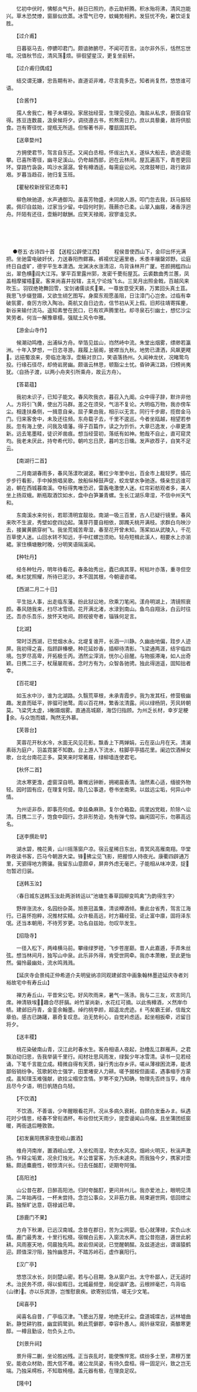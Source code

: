 <!-- { "loadSidebar": true } -->
　　忆初中伏时，怫郁炎气升。赫日已照灼，赤云助轩腾。积水殆将沸，清风岂能兴。草木恐焚燎，窗扉似炊蒸。冰雪气已夺，蚊蝇势相矜。发狂忧不免，暑饮讵复胜。

　　【过介甫】

　　日暮驱马去，停镳叩君门。颇谙肺腑尽，不闻可否言。淡尔非外乐，恬然忘世喧。况值秋节应，清风荡烦。徘徊望星汉，更复坐前轩。

　　【过介甫归偶成】

　　结交谓无嫌，忠告期有补。直道讵非难，尽言竟多迕。知者尚复然，悠悠谁可语。

　　【合酱作】

　　孺人舍我亡，稚子未堪役。家居拙经营，生理见侵迫。海盐从私求，厨面自官得。拣豆连数晨，汲泉候将夕。调挠遵古书，煎熬需日力。庶以具藜羹，故将供脍食。岂有寄径忧，提瓶无所适。但惭著书非，覆瓿固其职。

　　【送章婺州】

　　方拥使君节，驾言自东还。又闻白丞相，怀绂出九关。遂纵大船去，欲追讵能攀。已喜所寄径，幽寻足溪山。仍夸越西部，迥在云林间。屋瓦遍高下，青苍更回环。穿路竹袅袅，鸣沙水潺潺。曾有樽酒适，每需庭讼闲。况席鼓琴旧，政行故非艰。岁暮当趋召，驰归复玉班。

　　【瞿秘校新授官还南丰】

　　柳色映驰道，水声通御沟。虽喜芳物盛，未同故人游。叩门忽去我，跃马振轻裘。佩印自兹始，过家当少留。中园何时到，薇蕨亦已柔。山翠入幽屐，渚香浮迥舟。阡陌有还往，壶觞时献酬。应笑天禄阁，寂寥谁见求。 
　

　




　

　
●卷五·古诗四十首
【送程公辟使江西】
　　程侯昔使西山下，金印出怀光满把。坐驰雷电破奸伏，力送春阳煦鳏寡。裤襦优足遍里巷，禾黍丰穰罄郊野。讼庭终日自虚旷，德宇平生本潇洒。龙渊决水涨清沼，鸟背诛林开广厦。苍颜拥槛四山出，翠色横阎大江泻。掌平百里露州郭，发密千甍衔屋瓦。云裘数曲秀兰蕙，凤盖相摩擢梧夏。客来尚喜井投辖，主礼宁论烛飞ㄠ。三吴月出照金戟，百越风来吹玉。羽钗绝艳舞回雪，宝剑诸儒谈炙果。一尊放意受天籁，万累回头真土苴。我思飞步缀登蹑，又欲生绡乞图写。身縻东观愿虽阻，日注漳门心岂舍。过临有幸破氛雾，奋厉方欣入陶冶。斋航又自日边去，信节初从天上假。旧邦往靖寄挥麈，新谷来输付流马。遥知素誉在民口，已有欢声腾里社。却寻泉石引幽士，想忆沙尘笑劳者。何当一解豫章榻，强赋土风令中雅。

　　【游金山寺作】

　　候潮动鸣橹，出浦纵方舟。举箔见兹山，岿然峙中流。朱堂出烟雾，缥缈若瀛洲。十年入梦想，一日恣寻游。屐履上层阁，披襟当九秋。地势已潇洒，风飙更飕。远挹蜀浪来，旁临沧海浮。壶觞对京口，笑语落扬州。久闻神龙伏，况睹鸷鸟投。行缘石径尽，却倚岩房幽。颇谐云林思，顿豁尘土忧。昏钟满江路，归榜尚夷犹。〈自扬子渡，以两小舟夹引所乘舟，故云方舟〉。

　　【答葛蕴】

　　我初未识子，已知子能文。春风吹我衣，暮召入九阍。众中得子辞，默许非他人。方将引飞黄，使出万马群。差之在须臾，气沮不复论。大明临万物，我亦傍车尘。相逢扶桑侧，一揖意自亲。屈子果由我，相示以无言。同行千步廊，揽辔金马门。归来客舍中，未及还往频。东舟载子去，千里不逡巡。今者坐瓯越，相望若参辰。忽有海上使，问我及墙藩。得子百篇作，读之为忻忻。大章已逸发，小章更清新。远去笔墨畦，徒识斧凿痕。想当经营初，落纸有如神。勉哉不自止，直可窥灵均。我老未厌此，持夸希代珍。朝吟忘日昃，暮吟忘日曛。发声欲荐子，自笑不足云。

　　【南湖行二首】

　　二月南湖春雨多，春风荡漾吹湖波。著红少年里中出，百金市上裁轻罗。插花步步行看影，手中掉旅唱吴歌。放船纵棹鼓声促，蛟龙擘水争驰逐。倏亲忽远谁可追，朝在西城暮南溪。夺标得隽唯恐迟，雷轰电激使人迷。红帘彩舫观者多，美人坐上扬双蛾。断瓶取酒饮如水，盘中白笋兼青螺。生长江湖乐卑湿，不信中州天气和。

　　东南溪水来何长，若耶清明宜靓妆。南湖一吸三百里，古人已疑行镜里。春风来吹不生波，秀壁如奁四边起。蒲芽荇蔓自相依，踯躅夭桃开满枝。求群白鸟映沙去，接翼黄鹂穿树飞。我坐荒城苦卑湿，春至花开曾未知。荡桨如从武陵入，千花百草使人迷。山回水转不知远，手中红螺岂须劝。轻舟短楫此溪人，相要水上亦湔裙。家住横塘散时晚，分明笑语隔溪闻。

　　【种牡丹】

　　经冬种牡丹，明年待看花。春条始秀出，蠹已病其芽。柯枯叶亦落，重寻但空槎。朱栏犹照耀，所待已泥沙。本不固其根，今朝谩咨嗟。

　　【西湖二月二十日】

　　平生拙人事，出走临东藩。纷此狱讼地，欣乘刀笔闲。漾舟明湖上，清镜照衰颜。春风随我来，扫尽冰雪顽。花开满北渚，水渌到南山。鱼鸟自翔泳，白云时往还。吾亦乐吾乐，放怀天地间。顾视彼夸者，锱铢何足言。

　　【北湖】

　　常时泛西湖，已觉烟水永。北堤复谁开，长涵一川静。久幽由地偏，跬步人迹屏。我初得之喜，指顾辟榛梗。种花延妙香，插柳待清影。飞梁通两涯，结宇临四境。包罗尽高卑，开拓极壬丙。洒然尘滓消，恍尔心目醒。与物振滞淹，如人出奇颖。日携二三子，杖屦屡观省。念时方有为，众智各驰骋。独此得逍遥，固知拙者幸。

　　【百花堤】

　　如玉水中沙，谁为北湖路。久翳荒草根，未承青霞步。我为发其枉，修营极幽趣。发直而砥平，骅骝可驰鹜。周以百花林，繁香泫清露。间以绿杨阴，芳风转朝莫。飞梁凭太虚，榭蹑烟雾。直通高城巅，海岱归指顾。为州乏长材，幸岁足粳余。与众饱而嬉，陶然无外慕。

　　【芙蓉台】

　　芙蓉花开秋水冷，水面无风见花影。飘香上下两婵娟，云在巫山月在天。清澜素砾为庭户，羽盖霓裳不知数。台上游人下流水，柱脚亭亭插花里。阑边饮酒棹女歌，台北台南花正多。莫笑来时常著屐，绿柳墙连使君宅。

　　【秋怀二首】

　　流水寒更澹，虚窗深自明。褰帷远钟断，拥褐晨香清。油然素心适，缅彼外物轻。因时固有应，在理复何营。隐几公事退，卷书坐南荣。以兹远尘垢，何异山中情。

　　为州讵非忝，即事亮何成。幸兹桑麻熟，复尔仓箱盈。闾里凶党戢，阶除へ讼清。日携二三子，饱食中园行。念非形势迫，免有弹弋惊。幽闲固可乐，勿慕高远名。

　　【送李撰赴举】

　　湖水碧，槐花黄，山川摇落窗户凉。宿云星稀日东出，青冥风高雁南翔。华堂昨夜读书客，匹马今朝游大梁。锋拂尘见飞影，把握惊人持夜光。康衢四辟通万里，天驷得地方腾骧。我留东山意颇卓，屏弃外虑无毫芒。子能相从味冲漠，捉勿暂迟归装。

　　【送韩玉汝】

　　〈春日城东送韩玉汝赴两浙转运以“池塘生春草园柳变鸣禽”为韵得生字〉

　　野岸涨流水，名园纷杂英。旭景冠盖集，清谈樽酒倾。重此台省秀，驾言江海行。已喜怀抱粹，况推材实精。众许极高远，时方藉经营。讵止富中廪，固将泽东氓。还当本朝用，不待芳岁更。功名自兹始，勿叹华发生。

　　【招隐寺】

　　一径入松下，两峰横马前。攀缘绿罗磴，飞步苍崖巅。昔人此嘉遁，手弄朱丝弦。想当林间月，独写山中泉。此乐非外得，肯受世网牵。我亦本萧散，至此更怡然。偏怜最幽处，流水鸣溅溅。

　　【延庆寺会景纯正仲希道介夫明叟纳凉同观建邺宫中画象翰林墨迹延庆寺者刘裕故宅中有寿丘山】

　　禅方寿丘山，平昔宋公宅。好风吹雨来，暑气一荡涤。我与二三友，欢言同几席。神清轶埃，趣合尽肝膈。岭竹翠尚新，水花红可摘。以此侑樽酒，ㄨ然岸巾帻。建邺旧丹青，金銮余翰墨。绰约桃李颜，超遥龙虎迹。纟丐矣霸王邺，信哉文章伯。感古已踌躇，慕奇复叹息。泊无势利心，自觉衿虑适。起坐相扳牵，迟留日将夕。

　　【送丰稷】

　　桃花染破南山青，汉江此时春水生。客舟相语人夜起，劲橹乱江群雁声。之君飘泊动归思，告我举装千里行。闳材壮思风雨发，绿鬓少年冰雪清。读书一见若经诵，下笔千言能立成。精微自得有天质，操行秀出存乡评。嗟从薄禄困流滞，能诱鄙俗销纷争。弦歌躬劝士强学，田里堵安人力耕。嗟予据桉但画诺，遇事缩手方蒙成。虽知璞玉难强献，欲挂尘榻空含情。岁寒不变乃知确，物理先否终当亨。维舟且尽今夕语，明日帆随白鸟轻。

　　【不饮酒】

　　不饮酒，不善谐，少年醒眼看花开。况从多病久衰耗，自顾白发垂みま。纵遇花时少情思，经春不曾衔酒杯。布谷但忧天雨少，提壶谩闻山鸟催。且坐蒲团纸窗暖，两衙退后睡敦敦。

　　【初发襄阳携家夜登岘山置酒】

　　维舟沔南岸，置酒岘山堂。入坐松雨湿，吹衣水风凉。烟岭火明灭，秋湍声激扬。乍释尘垢累，况余灯烛光。羊公昔宴客，为乐未遽央。而我独今夕，携家对壶觞。颇适麋鹿性，顿惊清兴长。归去任酩酊，讵期夸阿强。

　　【高阳池】

　　山公昔在郡，日醉高阳池。归时夸酩酊，更问并州儿。我亦爱池上，眼明见清漪。二年始再往，一杯未尝持。念岂公事众，又非筋力衰。局束避世网，低回绁尘羁。独惭旷达意，窃禄诚已卑。

　　【游鹿门不果】

　　方舟下秋濑，已远汉南城。念昔在郡日，苦为尘网婴。低心就薄禄，实负山水情。鹿门最秀发，十里行松柽。宿幌白云影，入窗流水声。庞公昔抱道，遁世此躬耕。风雨塞天地，伺晨独先鸣。故岩但闻说，已觉醒朝酲。及兹道途出，谓谐猿鹤迎。顾值深泞阻，独怜幽思并。不踏苏岭石，虚作襄阳行。

　　【汉广亭】

　　悠悠汉水长，剡剡楚山密。若与心目期，急从窗户出。太守朴鄙人，迂无适时术。治民务不烦，得以偷暇日。北城最频登，局促谐旷逸。云根辨毫芒，鸟背临{山律}。亦以乐宾游，岂惟慰衰疾。欲寄别后情，嗟无少文笔。

　　【闻喜亭】

　　闻喜名自昔，广亭临汉津。飞甍出万屋，地绝无纤尘。盘道城堞古，远林墟曲新。静觉耕钓胜，幽宜鸥鹭驯。赖此荒僻郡，幸容朴愚人。阁钤昼常寂，斋酿寒更醇。一樽且勤设，勿负头上巾。

　　【刘景升祠】

　　景升得二蒯，坐论胜凶残。正当丧乱时，能使憔悴宽。缤纷多士至，肃穆万里安。能收众材助，图大信不难。诸公龙凤姿，有待久盘桓。得一固足兴，致之岂无端。乃独采樗栎，不知取椅檀。盖元器有极，在理良足叹。

　　【隆中】

